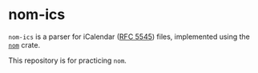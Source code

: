 # nom-ics

`nom-ics` is a parser for iCalendar ([RFC 5545](https://datatracker.ietf.org/doc/html/rfc5545)) files, implemented using the [`nom`](https://crates.io/crates/nom) crate.

This repository is for practicing `nom`.
